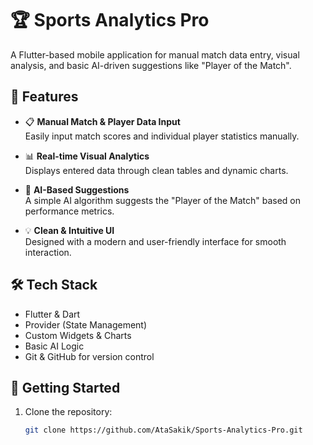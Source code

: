 # 🏆 Sports Analytics Pro

A Flutter-based mobile application for manual match data entry, visual analysis, and basic AI-driven suggestions like "Player of the Match".

## 🚀 Features

- 📋 **Manual Match & Player Data Input**  
  Easily input match scores and individual player statistics manually.

- 📊 **Real-time Visual Analytics**  
  Displays entered data through clean tables and dynamic charts.

- 🧠 **AI-Based Suggestions**  
  A simple AI algorithm suggests the "Player of the Match" based on performance metrics.

- 💡 **Clean & Intuitive UI**  
  Designed with a modern and user-friendly interface for smooth interaction.

## 🛠️ Tech Stack

- Flutter & Dart  
- Provider (State Management)  
- Custom Widgets & Charts  
- Basic AI Logic  
- Git & GitHub for version control


## 🔧 Getting Started

1. Clone the repository:
   ```bash
   git clone https://github.com/AtaSakik/Sports-Analytics-Pro.git
